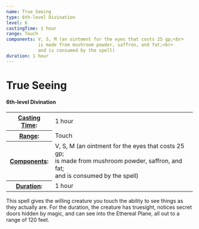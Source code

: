 ```yaml
---
name: True Seeing
type: 6th-level Divination
level: 6
castingTime: 1 hour
range: Touch
components: V, S, M (an ointment for the eyes that costs 25 gp;<br>
			is made from mushroom powder, saffron, and fat;<br>
			and is consumed by the spell)
duration: 1 hour
---
```


True Seeing
===========

#### 6th-level Divination

<table cellspacing="0" class="statBlock"><tbody><tr><th><a href="/srd/magicOverview/spellDescriptions.htm#level">Casting Time</a>:</th><td>1 hour</td></tr><tr><th><a href="/srd/magicOverview/spellDescriptions.htm#components">Range</a>:</th><td>Touch</td></tr><tr><th><a href="/srd/magicOverview/spellDescriptions.htm#range">Components</a>:</th><td>V, S, M (an ointment for the eyes that costs 25 gp;<br>is made from mushroom powder, saffron, and fat;<br>and is consumed by the spell)</td></tr><tr><th><a href="/srd/magicOverview/spellDescriptions.htm#effect">Duration</a>:</th><td>1 hour</td></tr></tbody></table>

This spell gives the willing creature you touch the ability to see things as they actually are. For the duration, the creature has truesight, notices secret doors hidden by magic, and can see into the Ethereal Plane, all out to a range of 120 feet.